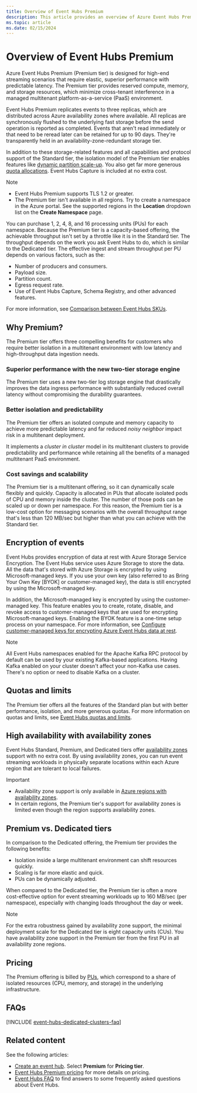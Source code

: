 ```yaml
---
title: Overview of Event Hubs Premium
description: This article provides an overview of Azure Event Hubs Premium, which offers multitenant deployments of Event Hubs for high-end streaming needs.
ms.topic: article
ms.date: 02/15/2024
---
```


# Overview of Event Hubs Premium

Azure Event Hubs Premium (Premium tier) is designed for high-end streaming scenarios that require elastic, superior performance with predictable latency. The Premium tier provides reserved compute, memory, and storage resources, which minimize cross-tenant interference in a managed multitenant platform-as-a-service (PaaS) environment.

Event Hubs Premium replicates events to three replicas, which are distributed across Azure availability zones where available. All replicas are synchronously flushed to the underlying fast storage before the send operation is reported as completed. Events that aren't read immediately or that need to be reread later can be retained for up to 90 days. They're transparently held in an availability-zone-redundant storage tier.

In addition to these storage-related features and all capabilities and protocol support of the Standard tier, the isolation model of the Premium tier enables features like [dynamic partition scale-up](dynamically-add-partitions.md). You also get far more generous [quota allocations](event-hubs-quotas.md). Event Hubs Capture is included at no extra cost.

> [!NOTE]
> - Event Hubs Premium supports TLS 1.2 or greater.
> - The Premium tier isn't available in all regions. Try to create a namespace in the Azure portal. See the supported regions in the **Location** dropdown list on the **Create Namespace** page.

You can purchase 1, 2, 4, 8, and 16 processing units (PUs) for each namespace. Because the Premium tier is a capacity-based offering, the achievable throughput isn't set by a throttle like it is in the Standard tier. The throughput depends on the work you ask Event Hubs to do, which is similar to the Dedicated tier. The effective ingest and stream throughput per PU depends on various factors, such as the:

* Number of producers and consumers.
* Payload size.
* Partition count.
* Egress request rate.
* Use of Event Hubs Capture, Schema Registry, and other advanced features.

For more information, see [Comparison between Event Hubs SKUs](event-hubs-quotas.md).

## Why Premium?

The Premium tier offers three compelling benefits for customers who require better isolation in a multitenant environment with low latency and high-throughput data ingestion needs.

### Superior performance with the new two-tier storage engine

The Premium tier uses a new two-tier log storage engine that drastically improves the data ingress performance with substantially reduced overall latency without compromising the durability guarantees.

### Better isolation and predictability

The Premium tier offers an isolated compute and memory capacity to achieve more predictable latency and far reduced *noisy neighbor* impact risk in a multitenant deployment.

It implements a *cluster in cluster* model in its multitenant clusters to provide predictability and performance while retaining all the benefits of a managed multitenant PaaS environment.

### Cost savings and scalability

The Premium tier is a multitenant offering, so it can dynamically scale flexibly and quickly. Capacity is allocated in PUs that allocate isolated pods of CPU and memory inside the cluster. The number of those pods can be scaled up or down per namespace. For this reason, the Premium tier is a low-cost option for messaging scenarios with the overall throughput range that's less than 120 MB/sec but higher than what you can achieve with the Standard tier.

## Encryption of events

Event Hubs provides encryption of data at rest with Azure Storage Service Encryption. The Event Hubs service uses Azure Storage to store the data. All the data that's stored with Azure Storage is encrypted by using Microsoft-managed keys. If you use your own key (also referred to as Bring Your Own Key [BYOK] or customer-managed key), the data is still encrypted by using the Microsoft-managed key.

In addition, the Microsoft-managed key is encrypted by using the customer-managed key. This feature enables you to create, rotate, disable, and revoke access to customer-managed keys that are used for encrypting Microsoft-managed keys. Enabling the BYOK feature is a one-time setup process on your namespace. For more information, see [Configure customer-managed keys for encrypting Azure Event Hubs data at rest](configure-customer-managed-key.md).

> [!NOTE]
> All Event Hubs namespaces enabled for the Apache Kafka RPC protocol by default can be used by your existing Kafka-based applications. Having Kafka enabled on your cluster doesn't affect your non-Kafka use cases. There's no option or need to disable Kafka on a cluster.

## Quotas and limits

The Premium tier offers all the features of the Standard plan but with better performance, isolation, and more generous quotas. For more information on quotas and limits, see [Event Hubs quotas and limits](event-hubs-quotas.md).

## High availability with availability zones

Event Hubs Standard, Premium, and Dedicated tiers offer [availability zones](../availability-zones/az-overview.md#availability-zones) support with no extra cost. By using availability zones, you can run event streaming workloads in physically separate locations within each Azure region that are tolerant to local failures.

> [!IMPORTANT]
> - Availability zone support is only available in [Azure regions with availability zones](../availability-zones/az-overview.md#azure-regions-with-availability-zones).
> - In certain regions, the Premium tier's support for availability zones is limited even though the region supports availability zones.

## Premium vs. Dedicated tiers

In comparison to the Dedicated offering, the Premium tier provides the following benefits:

- Isolation inside a large multitenant environment can shift resources quickly.
- Scaling is far more elastic and quick.
- PUs can be dynamically adjusted.

When compared to the Dedicated tier, the Premium tier is often a more cost-effective option for event streaming workloads up to 160 MB/sec (per namespace), especially with changing loads throughout the day or week.

> [!NOTE]
> For the extra robustness gained by availability zone support, the minimal deployment scale for the Dedicated tier is eight capacity units (CUs). You have availability zone support in the Premium tier from the first PU in all availability zone regions.

## Pricing

The Premium offering is billed by [PUs](event-hubs-scalability.md#processing-units), which correspond to a share of isolated resources (CPU, memory, and storage) in the underlying infrastructure.

## FAQs

[!INCLUDE [event-hubs-dedicated-clusters-faq](./includes/event-hubs-premium-faq.md)]

## Related content

See the following articles:

- [Create an event hub](event-hubs-create.md). Select **Premium** for **Pricing tier**.
- [Event Hubs Premium pricing](https://azure.microsoft.com/pricing/details/event-hubs/) for more details on pricing.
- [Event Hubs FAQ](event-hubs-faq.yml) to find answers to some frequently asked questions about Event Hubs.
